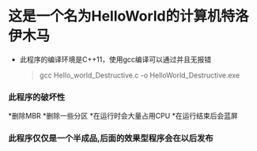 # 这是一个名为HelloWorld的计算机特洛伊木马
* 此程序的编译环境是C++11，使用gcc编译可以通过并且无报错
  > gcc Hello_world_Destructive.c -o HelloWorld_Destructive.exe
### 此程序的破坏性
*删除MBR
*删除一些分区
*在运行时会大量占用CPU
*在运行结束后会蓝屏

### 此程序仅仅是一个半成品,后面的效果型程序会在以后发布
